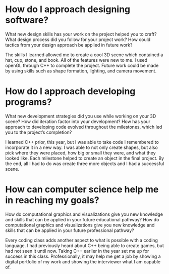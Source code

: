 # How do I approach designing software?
What new design skills has your work on the project helped you to craft?
What design process did you follow for your project work?
How could tactics from your design approach be applied in future work?

The skills I learned allowed me to create a cool 3D scene which contained a hat, cup, stone, and book. All of the features were new to me. I used openGL through C++ to complete the project. Future work could be made by using skills such as shape formation, lighting, and camera movement.

# How do I approach developing programs?
What new development strategies did you use while working on your 3D scene?
How did iteration factor into your development?
How has your approach to developing code evolved throughout the milestones, which led you to the project’s completion?

I learned C++ prior, this year, but I was able to take code I remembered to incorporate it in a new way. I was able to not only create shapes, but also pick where they were placed, how big or small they were, and what they looked like. Each milestone helped to create an object in the final project. By the end, all I had to do was create three more objects and I had a successful scene.

# How can computer science help me in reaching my goals?
How do computational graphics and visualizations give you new knowledge and skills that can be applied in your future educational pathway?
How do computational graphics and visualizations give you new knowledge and skills that can be applied in your future professional pathway?

Every coding class adds another aspect to what is possible with a coding language. I had previously heard about C++ being able to create games, but had not seen it until now. Taking C++ earlier in the year set me up for success in this class. Professionally, it may help me get a job by showing a digital portfolio of my work and showing the interviewer what I am capable of.
